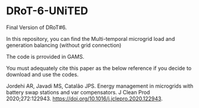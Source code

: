 # DRoT-6-UNiTED

Final Version of DRoT#6.

In this repository, you can find the Multi-temporal microgrid load and generation balancing (without grid connection)

The code is prrovided in GAMS.

You must adequately cite this paper as the below reference if you decide to download and use the codes.

Jordehi AR, Javadi MS, Catalão JPS. Energy management in microgrids with battery swap stations and var compensators. J Clean Prod 2020;272:122943. https://doi.org/10.1016/j.jclepro.2020.122943.

